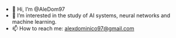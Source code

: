 - 👋 Hi, I’m @AleDom97
- 👀 I’m interested in the study of AI systems, neural networks and machine learning.
- 📫 How to reach me: alexdominico97@gmail.com

<!---
AleDom97/AleDom97 is a ✨ special ✨ repository because its `README.md` (this file) appears on your GitHub profile.
You can click the Preview link to take a look at your changes.
--->
